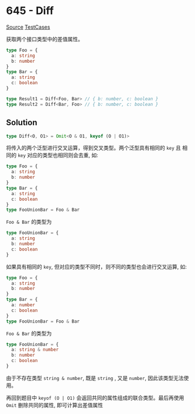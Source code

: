 # 645 - Diff

[Source](https://github.com/lybenson/ts-checker/blob/master/src/645-medium-diff/template.ts) [TestCases](https://github.com/lybenson/ts-checker/blob/master/src/645-medium-diff/test-cases.ts)

获取两个接口类型中的差值属性。

```ts
type Foo = {
  a: string
  b: number
}
type Bar = {
  a: string
  c: boolean
}

type Result1 = Diff<Foo, Bar> // { b: number, c: boolean }
type Result2 = Diff<Bar, Foo> // { b: number, c: boolean }
```

## Solution

```ts
type Diff<O, O1> = Omit<O & O1, keyof (O | O1)>
```

将传入的两个泛型进行交叉运算，得到交叉类型。两个泛型具有相同的 `key` 且 相同的 `key` 对应的类型也相同则会去重, 如:

```ts
type Foo = {
  a: string
  b: number
}
type Bar = {
  a: string
  c: boolean
}
type FooUnionBar = Foo & Bar
```

`Foo & Bar` 的类型为

```ts
type FooUnionBar = {
  a: string
  b: number
  c: boolean
}
```

如果具有相同的 `key`, 但对应的类型不同时，则不同的类型也会进行交叉运算, 如:

```ts
type Foo = {
  a: string
  b: number
}
type Bar = {
  a: number
  c: boolean
}
type FooUnionBar = Foo & Bar
```

`Foo & Bar` 的类型为

```ts
type FooUnionBar = {
  a: string & number
  b: number
  c: boolean
}
```

由于不存在类型 `string & number`, 既是 `string` , 又是 `number`, 因此该类型无法使用。

再回到题目中 `keyof (O | O1)` 会返回共同的属性组成的联合类型。最后再使用 `Omit` 删除共同的属性, 即可计算出差值属性
